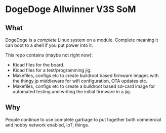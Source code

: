 # DogeDoge Allwinner V3S SoM

## What

DogeDoge is a *complete* Linux system on a module. Complete meaning it can boot to a shell if you put power into it.

This repo contains (maybe not right now):

- Kicad files for the board.
- Kicad files for a test/programming jig.
- Makefiles, configs etc to create buildroot based firmware images with the thingy.jp middleware for wifi configuration, OTA updates etc.
- Makefiles, configs etc to create a buildroot based sd-card image for automated testing and writing the initial firmware in a jig.

## Why

People continue to use complete garbage to put together both commercial and hobby network enabled, IoT, things.
